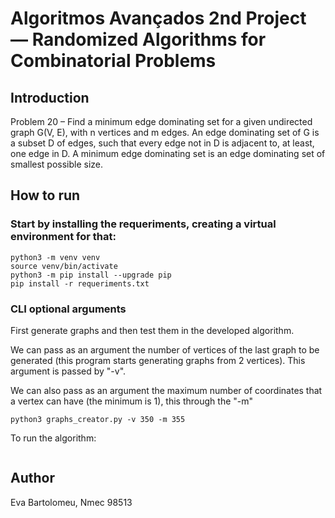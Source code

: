 # Algoritmos Avançados 2nd Project — Randomized Algorithms for Combinatorial Problems

## Introduction

Problem 20 – Find a minimum edge dominating set for a given undirected graph G(V, E), with n vertices and m edges. An edge dominating set of G is a subset D of edges, such that every edge not in D is adjacent to, at least, one edge in D. A minimum edge dominating set is an edge dominating set of smallest possible size.

## How to run

### Start by installing the requeriments, creating a virtual environment for that:
```
python3 -m venv venv
source venv/bin/activate
python3 -m pip install --upgrade pip
pip install -r requeriments.txt
```

### CLI optional arguments 

First generate graphs and then test them in the developed algorithm.

We can pass as an argument the number of vertices of the last graph to be generated (this program starts generating graphs from 2 vertices). This argument is passed by "-v".

We can also pass as an argument the maximum number of coordinates that a vertex can have (the minimum is 1), this through the "-m"
```
python3 graphs_creator.py -v 350 -m 355
```

To run the algorithm:
```
```

## Author
Eva Bartolomeu, Nmec 98513